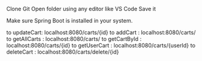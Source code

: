 Clone Git
Open folder using any editor like VS Code
Save it

Make sure Spring Boot is installed in your system.

to updateCart: localhost:8080/carts/{id}
to addCart : localhost:8080/carts/
to getAllCarts : localhost:8080/carts/
to getCartById : localhost:8080/carts/{id}
to getUserCart : localhost:8080/carts/{userId}
to deleteCart : localhost:8080/carts/delete/{id}

